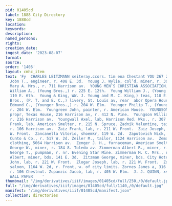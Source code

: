 ```yaml
---
pid: 01405cd
label: 1888 City Directory
key: 1888cd
location: 
keywords: 
description: 
named_persons: 
rights: 
creation_date: 
ingest_date: '2023-08-07'
format: 
source: 
order: '1405'
layout: cmhc_item
text: 'Fy  CHARLES LEITZMANN seiteray.ccors. tim ena Chestant YOU 267 ZUP .  Young
  Jobn T., engineer, r. 408 E. 3d.  Youug J. Wylie, col’d, miner, r. 304 W. 6th.  Young
  Mary A. Mrs., r. 711 Harrison av.  YOUNG MEN’S CHRISTIAN ASSOCIATION, 129 E. 5th.  Young
  William A., (Young Bros.,) r. 225 E. 12th.  Young William J., (Young & King,) r.
  110 E. 6th.  Young & King, WW. J. Young and M. C. King,) teas, 110 E. 6th.  Younger
  Bros., (P. T. and E. C.,) livery, St. Louis av, rear  abor Opera House.  Younger
  Edmund C., (Younger Bros.,) r. 204 W. Elm.  Younger Philip T., (Younger Bros.,)
  r. 204 W. Elm.  Youngreen John, painter, r. American House.  YOUNGSON BAILEY C.,
  propr, Texas House, 216 Harrison av, r. 412 N. Pine.  Youngson William, mining,
  r. 216 Harrison av.  Youngwall Axel, lab, Harrison Red. Wks., r. 307 E. 4th.  Zh  Zackman
  Frank, lab, American Smelter, r. 215 N. Spruce. Zadnik Valentine, tailor, A. Kertz,
  r. 106 Harrison av.  Zaiz Frank, lab, r. 211 W. Front.  Zaiz Joseph, lab, r. 211
  W. Front.  Zancanella Vitorio, shoemkr, 119 W. 2d.  Zaputovich Nick, waiter, De
  Cunto & Co., r. 517 W. 2d. Zeiler M., tailor, 1124 Harrison av.  Zemansky Barney,
  clothing, 5064 Harrison av.  Zenger J. H., furnaceman, American Smelter.  Zenneck
  George W., miner, r. 184 8. Toledo av. Zimmerman Albert R., miner, r. 918 N. Poplar.  Zimmerman
  George T., pumpman, r. nr. Evening Star Mine. Zimmerman M. C. Mrs., r. 918 N. Poplar.  Zindars
  Albert, miner, bds. 141 E. 3d.  Zitzman George, miner, bds. City Hotel.  Zlogar
  John, lab, r. 221 W. Front.  Zlogar Joseph, lab, r. 221 W. Front.  Zobernick Joseph,
  saloon, 1164 W. 2d, r. Front, w. of city limits. Zornes James a, 316 Harrison av,
  r. 106 Chestnut. Zupanzic Jacob, lab, r. 405 W. Elm.  J. J. QUINN, xssr drm ex.
  WALL PAPER    '
thumbnail: "/img/derivatives/iiif/images/01405cd/full/250,/0/default.jpg"
full: "/img/derivatives/iiif/images/01405cd/full/1140,/0/default.jpg"
manifest: "/img/derivatives/iiif/01405cd/manifest.json"
collection: directories
---
```

